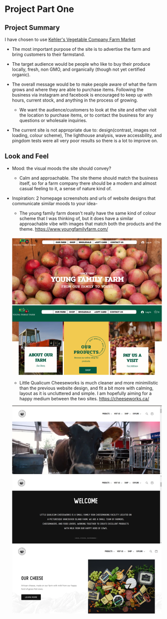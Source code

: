 # Project Part One

## Project Summary

I have chosen to use [Kehler's Vegetable Company Farm
Market](https://www.kehlervegetables.ca/)

- The most important purpose of the site is to advertise the farm and bring customers to their farmstand.

- The target audience would be people who like to buy their produce locally, fresh, non GMO, and organically (though not yet certified organic).

- The overall message would be to make people aware of what the farm grows and where they are able to purchase items. Following the business via instagram and facebook is encouraged to keep up with hours, current stock, and anything in the process of growing.
  - We want the audience/customers to look at the site and either visit the location to purchase items, or to contact the business for any questions or wholesale inquiries.

* The current site is not appropriate due to: design(contrast, images not loading, colour scheme), The lighthouse analysis, wave accessbility, and pingdom tests were all very poor results so there is a lot to improve on.

## Look and Feel

- Mood: the visual moods the site should convey?

  - Calm and approachable. The site theme should match the business itself, so for a farm company there should be a modern and almost casual feeling to it, a sense of nature kind of.

- Inspiration: 2 homepage screenshots and urls of website designs that communicate similar moods to your idea-

  - The young family farm doesn't really have the same kind of colour scheme that I was thinking of, but it does have a similar approachable vibe with images that match both the products and the theme.
    <https://www.youngfamilyfarm.com/>

  ![Young Family Farm Homepage image 1](images/young-family-farm-homepage1.png)
  ![Young Family Farm Homepage image 2](images/young-family-farm-homepage2.png)

  - Little Qualicum Cheeseworks is much cleaner and more minimilistic than the previous website design, and fit a bit more with calming, layout as it is uncluttered and simple. I am hopefully aiming for a happy medium between the two sites.
    <https://cheeseworks.ca/>

  ![Cheeseworks Homepage image 1](images/cheeseworks-homepage1.png)
  ![Cheeseworks Homepage image 2](images/cheeseworks-homepage2.png)
  ![Cheeseworks Homepage image 3](images/cheeseworks-homepage3.png)
